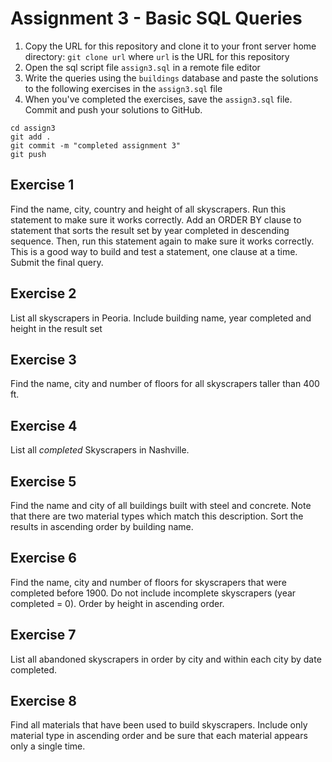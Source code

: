 # Assignment 3 - Basic SQL Queries

1. Copy the URL for this repository and clone it to your front server home  directory: `git clone url`  where `url` is the URL for this repository
2. Open the sql script file `assign3.sql` in a remote file editor
3. Write the queries using the `buildings` database and paste the solutions to the following exercises in the `assign3.sql` file
4.  When you've completed the exercises, save the `assign3.sql` file.  Commit and push your solutions to GitHub.
```
cd assign3
git add .
git commit -m "completed assignment 3"
git push
```

## Exercise 1
Find the name, city, country and height of all skyscrapers. Run this statement to make sure it works correctly.  Add an ORDER BY clause to statement that sorts the result set by year completed in descending sequence. Then, run this statement again to make sure it works correctly. This is a good way to build and test a statement, one clause at a time.  Submit the final query.

## Exercise 2
List all skyscrapers in Peoria.  Include building name, year completed and height in the result set

## Exercise 3
Find the name,  city and number of floors for all skyscrapers taller than  400 ft.

## Exercise 4
List all *completed* Skyscrapers in Nashville.

## Exercise 5
Find the name and city of all buildings built with steel and concrete.  Note that there are two material types which match this description.  Sort the results in ascending order by building name.

## Exercise 6
Find the name, city and number of floors for skyscrapers that were completed before 1900. Do not include incomplete skyscrapers (year completed = 0).  Order by height in ascending order.

## Exercise 7
List all abandoned skyscrapers in order by city and within each city by date completed.

## Exercise 8
Find all materials that have been used to build skyscrapers. Include only material type in ascending order and be sure that each material appears only a single time.
